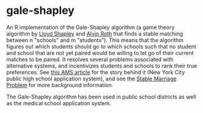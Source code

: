 # gale-shapley
An R implementation of the Gale-Shapley algorithm (a game theory algorithm by [Lloyd Shapley](https://en.wikipedia.org/wiki/Lloyd_Shapley) and [Alvin Roth](https://en.wikipedia.org/wiki/Alvin_E._Roth) that finds a stable matching between n "schools" and m "students"). This means that the algorithm figures out which students should go to which schools such that no student and school that are not yet paired would be willing to let go of their current matches to be paired. It resolves several problems associated with alternative systems, and incentivizes students and schools to rank their true preferences. See [this AMS article](http://www.ams.org/publicoutreach/feature-column/fc-2015-03) for the story behind it (New York City public high school application system), and see the [Stable Marriage Problem](https://en.wikipedia.org/wiki/Stable_marriage_problem) for more background information.

The Gale-Shapley algorithm has been used in public school districts as well as the medical school application system.
